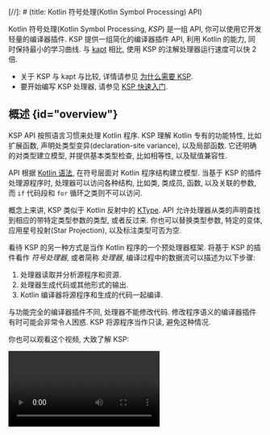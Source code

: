 [//]: # (title: Kotlin 符号处理(Kotlin Symbol Processing) API)

Kotlin 符号处理(Kotlin Symbol Processing, _KSP_) 是一组 API, 你可以使用它开发轻量的编译器插件.
KSP 提供一组简化的编译器插件 API, 利用 Kotlin 的能力, 同时保持最小的学习曲线.
与 [kapt](kapt.md) 相比, 使用 KSP 的注解处理器运行速度可以快 2 倍.

* 关于 KSP 与 kapt 与比较, 详情请参见 [为什么需要 KSP](ksp-why-ksp.md).
* 要开始编写 KSP 处理器, 请参见 [KSP 快速入门](ksp-quickstart.md).

## 概述 {id="overview"}

KSP API 按照语言习惯来处理 Kotlin 程序. KSP 理解 Kotlin 专有的功能特性,
比如扩展函数, 声明处类型变异(declaration-site variance), 以及局部函数.
它还明确的对类型建立模型, 并提供基本类型检查, 比如相等性, 以及赋值兼容性.

API 根据 [Kotlin 语法](https://kotlinlang.org/docs/reference/grammar.html), 在符号层面对 Kotlin 程序结构建立模型.
当基于 KSP 的插件处理源程序时, 处理器可以访问各种结构, 比如类, 类成员, 函数, 以及关联的参数, 而 `if` 代码段和 `for` 循环之类则不可以访问.

概念上来讲, KSP 类似于 Kotlin 反射中的 [KType](https://kotlinlang.org/api/latest/jvm/stdlib/kotlin.reflect/-k-type/).
API 允许处理器从类的声明查找到相应的带特定类型参数的类型, 或者反过来.
你也可以替换类型参数, 特定的变体, 应用星号投射(Star Projection), 以及标注类型可否为空.

看待 KSP 的另一种方式是当作 Kotlin 程序的一个预处理器框架.
将基于 KSP 的插件看作 _符号处理器_, 或者简称 _处理器_, 编译过程中的数据流可以描述为以下步骤:

1. 处理器读取并分析源程序和资源.
2. 处理器生成代码或其他形式的输出.
3. Kotlin 编译器将源程序和生成的代码一起编译.

与功能完全的编译器插件不同, 处理器不能修改代码.
修改程序语义的编译器插件有时可能会非常令人困惑.
KSP 将源程序当作只读, 避免这种情况.

你也可以观看这个视频, 大致了解 KSP:

<video src="https://www.youtube.com/v/bv-VyGM3HCY" title="Kotlin 符号处理 (KSP)"/>


## KSP 如何看待源代码文件 {id="how-ksp-looks-at-source-files"}

大多数处理器会浏览输入的源代码的各种程序结构.
在介绍 API 的使用方法之前, 我们来看一下从 KSP 的观点如何看待文件:

```text
KSFile
  packageName: KSName
  fileName: String
  annotations: List<KSAnnotation>  // 源代码文件注解
  declarations: List<KSDeclaration>
    KSClassDeclaration // 类, 接口, 对象
      simpleName: KSName
      qualifiedName: KSName
      containingFile: String
      typeParameters: KSTypeParameter
      parentDeclaration: KSDeclaration
      classKind: ClassKind
      primaryConstructor: KSFunctionDeclaration
      superTypes: List<KSTypeReference>
      // 包含内部类, 成员函数, 属性, 等等.
      declarations: List<KSDeclaration>
    KSFunctionDeclaration // 顶层函数
      simpleName: KSName
      qualifiedName: KSName
      containingFile: String
      typeParameters: KSTypeParameter
      parentDeclaration: KSDeclaration
      functionKind: FunctionKind
      extensionReceiver: KSTypeReference?
      returnType: KSTypeReference
      parameters: List<KSValueParameter>
      // 包含局部类, 局部函数, 局部变量, 等等.
      declarations: List<KSDeclaration>
    KSPropertyDeclaration // 全局变量
      simpleName: KSName
      qualifiedName: KSName
      containingFile: String
      typeParameters: KSTypeParameter
      parentDeclaration: KSDeclaration
      extensionReceiver: KSTypeReference?
      type: KSTypeReference
      getter: KSPropertyGetter
        returnType: KSTypeReference
      setter: KSPropertySetter
        parameter: KSValueParameter
```

这个图列出了在源代码文件中声明的大多数东西: 类, 函数, 属性, 等等.

## SymbolProcessorProvider: 入口点 {id="symbolprocessorprovider-the-entry-point"}

KSP 要求实现 `SymbolProcessorProvider` 接口, 使用它来创建 `SymbolProcessor` 实例:

```kotlin
interface SymbolProcessorProvider {
    fun create(environment: SymbolProcessorEnvironment): SymbolProcessor
}
```

其中 `SymbolProcessor` 定义如下:

```kotlin
interface SymbolProcessor {
    fun process(resolver: Resolver): List<KSAnnotated> // 我们集中看这里
    fun finish() {}
    fun onError() {}
}
```

`SymbolProcessor` 使用 `Resolver` 来访问编译器细节, 比如符号.
如果一个处理器要查找所有的顶层函数和顶层类中的非局部函数, 大概实现如下:

```kotlin
class HelloFunctionFinderProcessor : SymbolProcessor() {
    // ...
    val functions = mutableListOf<KSClassDeclaration>()
    val visitor = FindFunctionsVisitor()

    override fun process(resolver: Resolver) {
        resolver.getAllFiles().forEach { it.accept(visitor, Unit) }
    }

    inner class FindFunctionsVisitor : KSVisitorVoid() {
        override fun visitClassDeclaration(classDeclaration: KSClassDeclaration, data: Unit) {
            classDeclaration.getDeclaredFunctions().forEach { it.accept(this, Unit) }
        }

        override fun visitFunctionDeclaration(function: KSFunctionDeclaration, data: Unit) {
            functions.add(function)
        }

        override fun visitFile(file: KSFile, data: Unit) {
            file.declarations.forEach { it.accept(this, Unit) }
        }
    }
    // ...

    class Provider : SymbolProcessorProvider {
        override fun create(environment: SymbolProcessorEnvironment): SymbolProcessor = TODO()
    }
}
```

## 资源 {id="resources"}

* [KSP 快速入门](ksp-quickstart.md)
* [为什么使用 KSP?](ksp-why-ksp.md)
* [示例](ksp-examples.md)
* [KSP 如何将 Kotlin 代码组织为模型](ksp-additional-details.md)
* [针对 Java 注解处理器开发者的参考文档](ksp-reference.md)
* [增量式处理](ksp-incremental.md)
* [多轮处理](ksp-multi-round.md)
* [在跨平台项目中使用 KSP](ksp-multiplatform.md)
* [在命令行运行 KSP](ksp-command-line.md)
* [FAQ](ksp-faq.md)

## 支持的库 {id="supported-libraries"}

下面是 Android 上的流行的库, 以及它们对 KSP 的支持情况:

| 库                | 状态                                                                                       |
|------------------|------------------------------------------------------------------------------------------|
| Room             | [官方支持](https://developer.android.com/jetpack/androidx/releases/room#2.3.0-beta02)        |
| Moshi            | [官方支持](https://github.com/square/moshi/)                                                 |
| RxHttp           | [官方支持](https://github.com/liujingxing/rxhttp)                                            |
| Kotshi           | [官方支持](https://github.com/ansman/kotshi)                                                 |
| Lyricist         | [官方支持](https://github.com/adrielcafe/lyricist)                                           |
| Lich SavedState  | [官方支持](https://github.com/line/lich/tree/master/savedstate)                              |
| gRPC Dekorator   | [官方支持](https://github.com/mottljan/grpc-dekorator)                                       |
| EasyAdapter      | [官方支持](https://github.com/AmrDeveloper/EasyAdapter)                                      |
| Koin Annotations | [官方支持](https://github.com/InsertKoinIO/koin-annotations)                                 |
| Glide            | [官方支持](https://github.com/bumptech/glide)                                                |
| Micronaut        | [官方支持](https://micronaut.io/2023/07/14/micronaut-framework-4-0-0-released/)              |
| Epoxy            | [官方支持](https://github.com/airbnb/epoxy)                                                  |
| Paris            | [官方支持](https://github.com/airbnb/paris)                                                  |
| Auto Dagger      | [官方支持](https://github.com/ansman/auto-dagger)                                            |
| SealedX          | [官方支持](https://github.com/skydoves/sealedx)                                              |
| DeeplinkDispatch | [通过 airbnb/DeepLinkDispatch#323 支持](https://github.com/airbnb/DeepLinkDispatch/pull/323) |
| Dagger           | [Alpha](https://dagger.dev/dev-guide/ksp)                                                |
| Motif            | [Alpha](https://github.com/uber/motif)                                                   |
| Hilt             | [开发中](https://dagger.dev/dev-guide/ksp)                                                  |
| Auto Factory     | [目前不支持](https://github.com/google/auto/issues/982)                                       |
